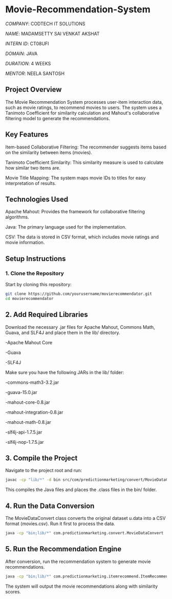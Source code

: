 # Movie-Recommendation-System

*COMPANY*: CODTECH IT SOLUTIONS

*NAME*: MADAMSETTY SAI VENKAT AKSHAT

*INTERN ID*: CT08UFI

*DOMAIN*: JAVA

*DURATION*: 4 WEEKS

*MENTOR*: NEELA SANTOSH

## Project Overview

The Movie Recommendation System processes user-item interaction data, such as movie ratings, to recommend movies to users. The system uses a Tanimoto Coefficient for similarity calculation and Mahout's collaborative filtering model to generate the recommendations.

## Key Features

Item-based Collaborative Filtering: The recommender suggests items based on the similarity between items (movies).

Tanimoto Coefficient Similarity: This similarity measure is used to calculate how similar two items are.

Movie Title Mapping: The system maps movie IDs to titles for easy interpretation of results.

## Technologies Used

Apache Mahout: Provides the framework for collaborative filtering algorithms.

Java: The primary language used for the implementation.

CSV: The data is stored in CSV format, which includes movie ratings and movie information.

## Setup Instructions

### 1. Clone the Repository

Start by cloning this repository:

```bash
git clone https://github.com/yourusername/movierecommendator.git
cd movierecommendator
```

## 2. Add Required Libraries

Download the necessary .jar files for Apache Mahout, Commons Math, Guava, and SLF4J and place them in the lib/ directory.

-Apache Mahout Core

-Guava

-SLF4J

Make sure you have the following JARs in the lib/ folder:

-commons-math3-3.2.jar

-guava-15.0.jar

-mahout-core-0.8.jar

-mahout-integration-0.8.jar

-mahout-math-0.8.jar

-slf4j-api-1.7.5.jar

-slf4j-nop-1.7.5.jar

## 3. Compile the Project
Navigate to the project root and run:

```bash
javac -cp "lib/*" -d bin src/com/predictionmarketing/convert/MovieDataConvert.java src/com/predictionmarketing/itemrecommend/ItemRecommend.java
```
This compiles the Java files and places the .class files in the bin/ folder.

## 4. Run the Data Conversion
The MovieDataConvert class converts the original dataset u.data into a CSV format (movies.csv). Run it first to process the data.

```bash
java -cp "bin;lib/*" com.predictionmarketing.convert.MovieDataConvert
```

## 5. Run the Recommendation Engine
After conversion, run the recommendation system to generate movie recommendations.

```bash
java -cp "bin;lib/*" com.predictionmarketing.itemrecommend.ItemRecommend
```

The system will output the movie recommendations along with similarity scores.
